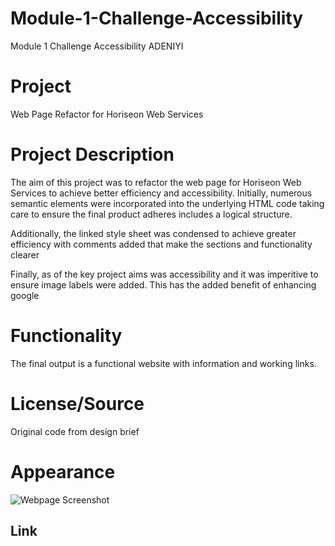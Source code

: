 # Module-1-Challenge-Accessibility
Module 1 Challenge Accessibility ADENIYI

# Project
Web Page Refactor for Horiseon Web Services

# Project Description
The aim of this project was to refactor the web page for Horiseon Web Services to achieve better efficiency and accessibility. Initially, numerous semantic elements were incorporated into the underlying HTML code taking care to ensure the final product adheres includes a logical structure.

Additionally, the linked style sheet was condensed to achieve greater efficiency with comments added that make the sections and functionality clearer

Finally, as of the key project aims was accessibility and  it was imperitive to ensure image labels were added. This has the added benefit of enhancing google

# Functionality
The final output is a functional website with information and working links.

# License/Source
Original code from design brief

# Appearance
![Webpage Screenshot](<Develop/assets/images/Webpage Screenshot.png>)

## Link
